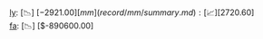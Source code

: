[ly](record/ly/summary.md): [📉] [$-2921.00]  
[mm](record/mm/summary.md): [📈] [$2720.60]  
[fa](record/fa/summary.md): [📉] [$-890600.00]  
